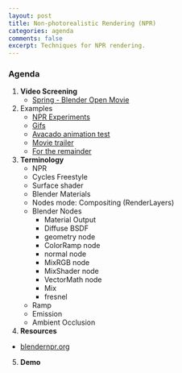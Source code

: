 ```yaml
---
layout: post
title: Non-photorealistic Rendering (NPR)
categories: agenda
comments: false
excerpt: Techniques for NPR rendering.
---
```


### Agenda

1. **Video Screening**
   - [Spring - Blender Open Movie](https://www.youtube.com/watch?v=WhWc3b3KhnY)
2. Examples
   - [NPR Experiments](https://cgsociety.org/c/featured/yjge/npr-expreiments)
   - [Gifs](http://syntheticimagination.tumblr.com/post/181589274195/summer-daze-my-first-and-ironically-last-post)
   - [Avacado animation test](https://vimeo.com/78060303)
   - [Movie trailer](https://vimeo.com/ondemand/ziegenortbytomaszpopakul/179433781)
   - [For the remainder](https://vimeo.com/36818561)
2. **Terminology**
   - NPR
   - Cycles Freestyle
   - Surface shader
   - Blender Materials
   - Nodes mode: Compositing (RenderLayers) 
   - Blender Nodes
      - Material Output
      - Diffuse BSDF
      - geometry node
      - ColorRamp node
      - normal node
      - MixRGB node
      - MixShader node
      - VectorMath node
      - Mix
      - fresnel
   - Ramp
   - Emission
   - Ambient Occlusion
3. **Resources**
  - [blendernpr.org](http://blendernpr.org/)
5. **Demo**